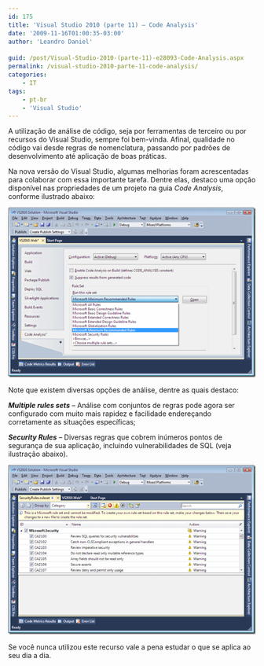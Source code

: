 ```yaml
---
id: 175
title: 'Visual Studio 2010 (parte 11) – Code Analysis'
date: '2009-11-16T01:00:35-03:00'
author: 'Leandro Daniel'

guid: /post/Visual-Studio-2010-(parte-11)-e28093-Code-Analysis.aspx
permalink: /visual-studio-2010-parte-11-code-analysis/
categories:
    - IT
tags:
    - pt-br
    - 'Visual Studio'
---
```


A utilização de análise de código, seja por ferramentas de terceiro ou por recursos do Visual Studio, sempre foi bem-vinda. Afinal, qualidade no código vai desde regras de nomenclatura, passando por padrões de desenvolvimento até aplicação de boas práticas.

Na nova versão do Visual Studio, algumas melhorias foram acrescentadas para colaborar com essa importante tarefa. Dentre elas, destaco uma opção disponível nas propriedades de um projeto na guia *Code Analysis*, conforme ilustrado abaixo:

![VS2010CodeAnalysis](/assets/pics/WindowsLiveWriter/VisualStudio2010parte11CodeAnalysis/27279380/VS2010CodeAnalysis.gif "VS2010CodeAnalysis")

Note que existem diversas opções de análise, dentre as quais destaco:

***Multiple rules sets*** – Análise com conjuntos de regras pode agora ser configurado com muito mais rapidez e facilidade endereçando corretamente as situações específicas;

***Security Rules*** – Diversas regras que cobrem inúmeros pontos de segurança de sua aplicação, incluindo vulnerabilidades de SQL (veja ilustração abaixo).

![VS2010SecurityRules](/assets/pics/WindowsLiveWriter/VisualStudio2010parte11CodeAnalysis/43E10895/VS2010SecurityRules.gif "VS2010SecurityRules")

Se você nunca utilizou este recurso vale a pena estudar o que se aplica ao seu dia a dia.
